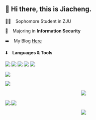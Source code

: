 ## 👋 Hi there, this is Jiacheng.

🧑‍🎓 &ensp; Sophomore Student in ZJU

📖 &ensp; Majoring in **Information Security**

➡️ &ensp; My Blog [Here](http://unicocn.github.io)

⬇️ &ensp; **Languages & Tools**
<p></p>
<span > <img src="https://img.shields.io/badge/-C-pink?style=flat-square&logo=c&logoColor=white" /> <img src="https://img.shields.io/badge/-C++-E34F26?style=flat-square&logo=cc&logoColor=white" /> <img src="https://img.shields.io/badge/-Java-1572B6?style=flat-square&logo=java" /> <img src="https://img.shields.io/badge/-Python-oringe?style=flat-square&logo=python" /> <img src="https://img.shields.io/badge/-Qt-red?style=flat-square&logo=qt" /> </span>
<p></p>
<a href="https://github.com/anuraghazra/github-readme-stats">
  <img align="center" src="https://github-readme-stats.vercel.app/api/top-langs/?username=UnicoCN&layout=compact" />
</a>
<p></p>
<a href="https://github.com/anuraghazra/github-readme-stats">
  <img align="center" src="https://github-readme-stats.vercel.app/api?username=UnicoCN&show_icons=true&theme=merko" />
</a>
<p></p>
<div align="center"> <img src="https://activity-graph.herokuapp.com/graph?username=UnicoCN&theme=xcode" /> </div>

<p></p>
<a href="https://github.com/UnicoCN/OOP_MUD_Game">
  <img align="center" src="https://github-readme-stats.vercel.app/api/pin/?username=UnicoCN&repo=OOP_MUD_Game" />
</a>
<a href="https://github.com/UnicoCN/unicocn.github.io">
  <img align="center" src="https://github-readme-stats.vercel.app/api/pin/?username=UnicoCN&repo=unicocn.github.io" />
</a>
<p></p>

<div align="center"> <img src="https://visitor-badge.glitch.me/badge?page_id=UnicoCN" /> </div>

